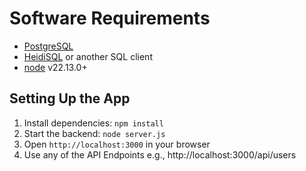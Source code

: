 # Software Requirements
- [PostgreSQL](https://www.postgresql.org)
- [HeidiSQL](https://www.heidisql.com) or another SQL client
- [node](https://nodejs.org/en) v22.13.0+

## Setting Up the App
1. Install dependencies: `npm install`
2. Start the backend: `node server.js`
3. Open `http://localhost:3000` in your browser
4. Use any of the API Endpoints e.g., http://localhost:3000/api/users